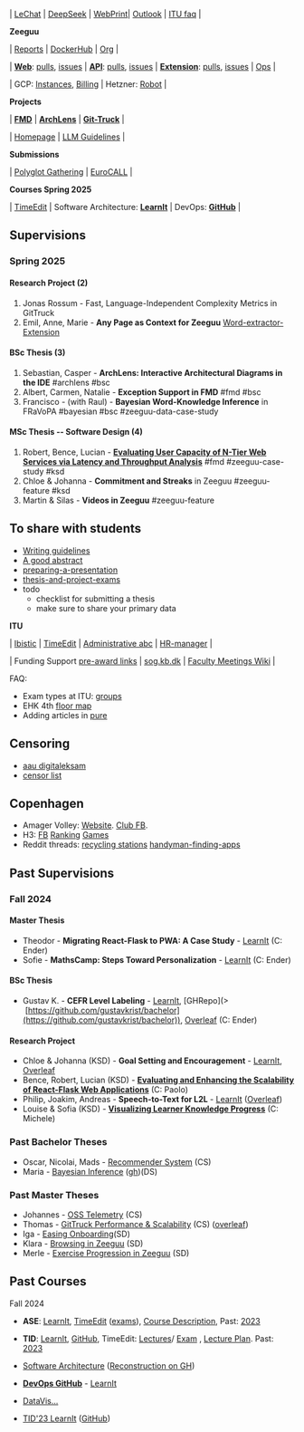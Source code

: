| [LeChat](https://chat.mistral.ai/chat) | [DeepSeek](https://chat.deepseek.com/) |  [WebPrint](https://ituwebprint.itu.dk/RicohmyPrint/Main.aspx)| [Outlook](https://outlook.office.com/owa/?exsvurl=1&path=/calendar/view/WorkWeek) | [ITU faq](https://docs.google.com/document/d/18x3zhD_KzfnsvPvJN5wATnjb287UBi5kzIAXTGv1I9Y/edit) | 


**Zeeguu**

| [Reports](https://zeeguu.org/reports) | [DockerHub](https://hub.docker.com/?namespace=zeeguu) | [ Org](https://github.com/zeeguu) | 

| [**Web**](https://github.com/zeeguu/web/): [pulls](https://github.com/zeeguu/web/pulls), [issues](https://github.com/zeeguu/web/issues)	| [**API**](https://github.com/zeeguu/api): [pulls](https://github.com/zeeguu/api/pulls), [issues](https://github.com/zeeguu/api/issues) | [**Extension**](https://github.com/zeeguu/browser-extension): [pulls](https://github.com/zeeguu/browser-extension/pulls), [issues](https://github.com/zeeguu/browser-extension/issues) | [Ops](https://github.com/mircealungu/zeeguu-ops) |

| GCP: [Instances](https://console.cloud.google.com/compute/instances), [Billing](https://console.cloud.google.com/billing/) | Hetzner:  [Robot](https://robot.hetzner.com/server) | 


**Projects**

| [**FMD**](https://github.com/flask-dashboard/Flask-MonitoringDashboard) | [**ArchLens**](https://github.com/archlens/) | [**Git-Truck**](https://github.com/git-truck/git-truck)  | 

| [Homepage](https://github.com/mircealungu/mircea) | [LLM Guidelines](https://github.com/se-ubt/llm-guidel¬ines-website) |  


**Submissions**

| [Polyglot Gathering](https://docs.google.com/forms/d/e/1FAIpQLSdlPsKWE6fEozbsiNO6jd1_MY8_4tJRZ4KTbpwskznq53EsPw/viewform) | [EuroCALL](https://www.openconf.org/EUROCALL2025/author/) |


**Courses Spring 2025**

| [TimeEdit](https://cloud.timeedit.net/itu/web/public/ri10Z80g79X560Q90YQ59x5YZ61ZY1Q6y5695Y05X59207QX01483Yg56092gX64Y09Q5.html) | Software Architecture: [**LearnIt**](https://learnit.itu.dk/course/view.php?id=3024304) | DevOps: [**GitHub**](https://github.com/itu-devops/lecture_notes) | 



## Supervisions 

### Spring 2025

#### Research Project (2)
1. Jonas Rossum - Fast, Language-Independent Complexity Metrics in GitTruck
2. Emil, Anne, Marie  - **Any Page as Context for Zeeguu** [Word-extractor-Extension](https://github.com/emilHojgaard/Word-Extractor) 


#### BSc Thesis (3)
1. Sebastian, Casper - **ArchLens: Interactive Architectural Diagrams in the IDE** #archlens #bsc
2. Albert, Carmen, Natalie - **Exception Support in FMD** #fmd #bsc
3. Francisco - (with Raul) - **Bayesian Word-Knowledge Inference** in FRaVoPA  #bayesian #bsc #zeeguu-data-case-study


#### MSc Thesis -- Software Design (4)
1. Robert, Bence, Lucian - **[Evaluating User Capacity of N-Tier Web Services via Latency and Throughput Analysis](https://learnit.itu.dk/user/index.php?id=3025170)** #fmd #zeeguu-case-study #ksd 
2. Chloe & Johanna - **Commitment and Streaks** in Zeeguu #zeeguu-feature #ksd
3. Martin & Silas - **Videos in Zeeguu**  #zeeguu-feature


## **To share with students**
- [Writing guidelines](https://github.com/mircealungu/student-projects/blob/master/writing_guidelines/README.md)
- [A good abstract](https://github.com/mircealungu/student-projects/blob/master/thesis-abstract.md)
- [preparing-a-presentation](preparing-a-presentation.md)
- [thesis-and-project-exams](thesis-and-project-exams.md)
-  todo
	- checklist for submitting a thesis
	- make sure to share your primary data


**ITU**

| [Ibistic](https://services.ibistic.net/MP/AspxHost.aspx?key=AVcBT1rugkyVP60M9CAUybpM5yzvIThMqLVwf7sSoCcbaH44n%2bL3ZkWWAT1gRSy%2bm2IY2PvIyP2T8pVblrRSwHAJ0dVcoi%2fRXuMNY1EPGKvCqZpx7RZG3bslqlIlGAzxxSwUYMO3uuQC2RFLMuNTkCjmpG%2bXkz6QxUYtUCKArtwYq2%2bFeYonSDw5HKe3THhoMg6hrCKWBdff1DryF8%2fICoXWMEvRos848o2BpKhfhSgi%2bWDUw71LzaZl3pUgGNrrN1hl8xr%2b2usbqv1OZ6haV%2bNluOfFrnyi8oCtpgQJe9FEeXnpgaiH2WFFA6qgQW0NEzRzt80AUU0SWzPvXi1EpBfR8Iei5lUZL%2b7lvA4rAPXfbEC0JQ3m4z680qV45lT9AFVdtEd6QI4E2k6AAaTJLASB%2fLru3d5Suc8jBepne4FwSIT3bhGYP%2fyE6fiyZBaUCtI5RDLSipF2cLU9cta5qYrloFp8LUNyljqFft1Om0zi%2fz9f2cGuhWHXgvEzBxUK0oaC%2bQVLup%2bNw5IMhgpcwG3XvMHSlNG3HUyIKVASSl70hERgdnraOjsyYJUEJuIuIKfOot%2f9dGYa82uRLF50CalsDl%2b63biP5SBJE%2bnAKtY7nYAQ&__tt=3) | [TimeEdit](https://timeedit.itu.dk/) | [Administrative abc](https://intranet.itu.dk/Administrative-ABC) | [HR-manager](https://recruiter.hr-manager.net/Sys/DesktopDefault.aspx?tabalias=clappterm&cid=119) | 

| Funding Support [pre-award links](https://intranet.itu.dk/Administrative-ABC/F/Funding-Support/Funding-Support/Pre-award#danish-foundations) | [sog.kb.dk](https://soeg.kb.dk/discovery/search?vid=45KBDK_KGL:KGL) | [Faculty Meetings Wiki](https://wiki.itu.dk/computerscience/index.php/Department_faculty_meetings)  | 

FAQ: 
- Exam types at ITU: [groups](https://intranet.itu.dk/-/media/Intranet/Teacher-Guide/Teaching-and-Examination/Conducting-exams/Oral-Group-Exam-Sub-Forms_Sept2019-pdf.pdf)
- EHK 4th [floor map](attachments/ehk-4th-floor-map.png)
- Adding articles in [pure]([https://pure.itu.dk/admin/](https://pure.itu.dk/admin/))


## Censoring
- [aau digitaleksam](https://digitaleksamen.aau.dk/)
- [censor list](https://services2.brics.dk/censor/)


## Copenhagen
- Amager Volley: [Website](https://www.amagervolley.dk/dl/hjem). [Club FB](https://www.facebook.com/groups/6035564066).  
- H3: [FB](https://www.facebook.com/groups/929115003800969) [Ranking](https://resultater.volleyball.dk/tms/Turneringer-og-resultater/Pulje-Stilling.aspx?PuljeId=3792) [Games](https://resultater.volleyball.dk/tms/Turneringer-og-resultater/Hold-Kampprogram.aspx?HoldId=26875)
- Reddit threads: [recycling stations](https://www.reddit.com/r/copenhagen/comments/1cf1h1r/does_copenhagen_have_a_recycling_center_where_i/)  [handyman-finding-apps](https://www.reddit.com/r/copenhagen/comments/13tcnlg/assembling_furniture_service/) 


## Past Supervisions


### Fall 2024 

#### Master Thesis
- Theodor - **Migrating React-Flask to PWA: A Case Study** - [LearnIt](https://learnit.itu.dk/course/view.php?id=3024549)  (C: Ender)
- Sofie - **MathsCamp: Steps Toward Personalization** - [LearnIt](https://learnit.itu.dk/course/view.php?id=3024553) (C: Ender)

#### BSc Thesis
- Gustav K. - **CEFR Level Labeling** - [LearnIt](https://learnit.itu.dk/user/index.php?id=3024498), [GHRepo](>  [https://github.com/gustavkrist/bachelor](https://github.com/gustavkrist/bachelor)), [Overleaf](https://www.overleaf.com/project/673716fc5e674663a3f96c19) (C: Ender)

#### Research Project
- Chloe & Johanna (KSD) - **Goal Setting and Encouragement** - [LearnIt](https://learnit.itu.dk/course/view.php?id=3024771), [Overleaf](https://www.overleaf.com/project/66fe82cd240aa0d51de7c0a4)
- Bence, Robert, Lucian (KSD) - [**Evaluating and Enhancing the Scalability of React-Flask Web Applications**](https://learnit.itu.dk/course/view.php?id=3024841) (C: Paolo)
- Philip, Joakim, Andreas - **Speech-to-Text for L2L** - [LearnIt](https://learnit.itu.dk/course/view.php?id=3024824) ([Overleaf](https://www.overleaf.com/project/6703f3e8746a92aef75be859))
- Louise & Sofia (KSD) - [**Visualizing Learner Knowledge Progress**](https://learnit.itu.dk/user/index.php?id=3024869) (C: Michele)






### **Past Bachelor Theses** 
- Oscar, Nicolai, Mads - [Recommender System](https://learnit.itu.dk/course/view.php?id=3023893) (CS)
- Maria - [Bayesian Inference](https://learnit.itu.dk/course/view.php?id=3023893) ([gh](https://github.com/mariamomanu/BachelorProject))(DS) 

 
### **Past Master Theses**
 - Johannes - [OSS Telemetry](https://learnit.itu.dk/grade/report/grader/index.php?id=3024163) (CS) 
 - Thomas - [GitTruck Performance & Scalability](https://learnit.itu.dk/grade/report/grader/index.php?id=3024202) (CS) ([overleaf](https://www.overleaf.com/project/66100b3af013c1984f472f28))
 - Iga - [Easing Onboarding](https://learnit.itu.dk/grade/report/grader/index.php?id=3024152)(SD) 
 - Klara - [Browsing in Zeeguu](https://learnit.itu.dk/grade/report/grader/index.php?id=3024025) (SD)
- Merle - [Exercise Progression in Zeeguu](https://learnit.itu.dk/grade/report/grader/index.php?id=3024079) (SD) 

## **Past Courses**


Fall 2024
- **ASE**: [LearnIt](https://learnit.itu.dk/course/view.php?id=3023599), [TimeEdit](https://cloud.timeedit.net/itu/web/public/ri10Z80g79X360Q90YQ52x5YZ61ZY1Q9y5695Y05X58207QX01433Yg56092gX64Y09Q5.html) ([exams](https://cloud.timeedit.net/itu/web/public/ri1005899YX425Q8X0Q0Y98YZ011Y2YXX5X885052582415X5Y25055315510YXY7005X51215555X9X100Y022Y50XY6729X0Y2XY5Z2g4Q0gy9605x0466593Q8YZg5Q9Y01662X0Y5.html)), [Course Description](https://learnit.itu.dk/local/coursebase/view.php?ciid=1486), Past: [2023](https://learnit.itu.dk/course/view.php?id=3022230) 
- **TID**: [LearnIt](https://learnit.itu.dk/course/view.php?id=3023628), [GitHub](https://github.com/itu-tid/lecture-notes), TimeEdit: [Lectures](https://cloud.timeedit.net/itu/web/public/ri10Z80g79X360Q90YQ50x5YZ61ZY1Q9y5695Y05X58307QX01473Yg56092gX64Y09Q5.html)/ [Exam](https://cloud.timeedit.net/itu/web/public/ri1005899YX425Q8X0Q0Y98YZ011Y2YXX5X885052582415X5Y25055315510YXY7005X51215555X9X100Y022Y50XY6729X0Y2XY5Z3g4Q0gy0605x0496593Q7YZg5Q9Y01662X0Y5.html) , [Lecture Plan](https://docs.google.com/spreadsheets/d/1CSeqHOSnSdf381EJmpaoiOpfrnqZyG_XecSND6qMiy8/edit?gid=1468158338#gid=1468158338). Past: [2023](https://learnit.itu.dk/course/view.php?id=30222) 


- [Software Architecture](https://learnit.itu.dk/course/view.php?id=3022830#section-0) ([Reconstruction on GH](https://github.com/mircealungu/reconstruction))
- [**DevOps GitHub**](https://github.com/itu-devops/lecture_notes) - [LearnIt](https://learnit.itu.dk/course/view.php?id=3022842) 
- [DataVis...](https://learnit.itu.dk/course/view.php?id=3022800#section-6)
- [TID'23 LearnIt](https://learnit.itu.dk/course/view.php?id=3022263) ([GitHub](https://github.com/itu-tid/lecture-notes/tree/main/Lectures))




